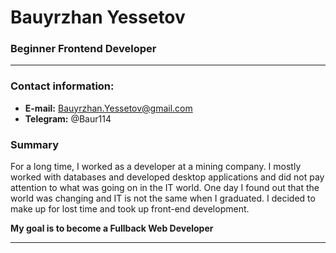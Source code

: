 # Bauyrzhan Yessetov
### Beginner Frontend Developer
---
### Contact information:
- **E-mail:** Bauyrzhan.Yessetov@gmail.com
- **Telegram:** @Baur114
### Summary
For a long time, I worked as a developer at a mining company. I mostly worked with databases and developed desktop applications and did not pay attention to what was going on in the IT world. One day I found out that the world was changing and IT is not the same when I graduated. I decided to make up for lost time and took up front-end development.  

__My goal is to become a Fullback Web Developer__

---
